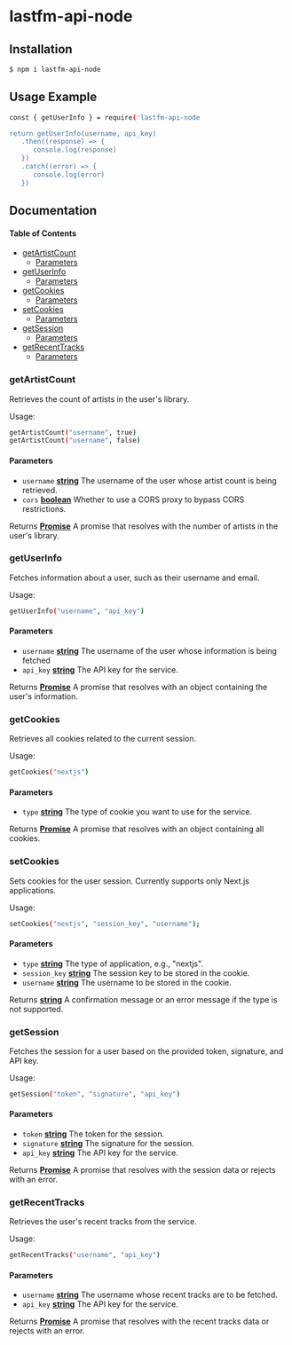 # lastfm-api-node

## Installation
```bash
$ npm i lastfm-api-node
```

## Usage Example
```bash
const { getUserInfo } = require('lastfm-api-node

return getUserInfo(username, api_key)
   .then((response) => {
      console.log(response)
   })
   .catch((error) => {
      console.log(error)
   })
```

## Documentation

<!-- Generated by documentation.js. Update this documentation by updating the source code. -->

#### Table of Contents

*   [getArtistCount](#getartistcount)
    *   [Parameters](#parameters)
*   [getUserInfo](#getuserinfo)
    *   [Parameters](#parameters-1)
*   [getCookies](#getcookies)
    *   [Parameters](#parameters-2)
*   [setCookies](#setcookies)
    *   [Parameters](#parameters-3)
*   [getSession](#getsession)
    *   [Parameters](#parameters-4)
*   [getRecentTracks](#getrecenttracks)
    *   [Parameters](#parameters-5)

### getArtistCount

Retrieves the count of artists in the user's library.

Usage:

```bash
getArtistCount("username", true)
getArtistCount("username", false)
```

#### Parameters

*   `username` **[string](https://developer.mozilla.org/docs/Web/JavaScript/Reference/Global_Objects/String)** The username of the user whose artist count is being retrieved.
*   `cors` **[boolean](https://developer.mozilla.org/docs/Web/JavaScript/Reference/Global_Objects/Boolean)** Whether to use a CORS proxy to bypass CORS restrictions.

Returns **[Promise](https://developer.mozilla.org/docs/Web/JavaScript/Reference/Global_Objects/Promise)** A promise that resolves with the number of artists in the user's library.

### getUserInfo

Fetches information about a user, such as their username and email.

Usage:

```bash
getUserInfo("username", "api_key")
```

#### Parameters

*   `username` **[string](https://developer.mozilla.org/docs/Web/JavaScript/Reference/Global_Objects/String)** The username of the user whose information is being fetched
*   `api_key` **[string](https://developer.mozilla.org/docs/Web/JavaScript/Reference/Global_Objects/String)** The API key for the service.

Returns **[Promise](https://developer.mozilla.org/docs/Web/JavaScript/Reference/Global_Objects/Promise)** A promise that resolves with an object containing the user's information.

### getCookies

Retrieves all cookies related to the current session.

Usage:

```bash
getCookies("nextjs")
```

#### Parameters

*   `type` **[string](https://developer.mozilla.org/docs/Web/JavaScript/Reference/Global_Objects/String)** The type of cookie you want to use for the service.

Returns **[Promise](https://developer.mozilla.org/docs/Web/JavaScript/Reference/Global_Objects/Promise)** A promise that resolves with an object containing all cookies.

### setCookies

Sets cookies for the user session. Currently supports only Next.js applications.

Usage:

```bash
setCookies("nextjs", "session_key", "username");
```

#### Parameters

*   `type` **[string](https://developer.mozilla.org/docs/Web/JavaScript/Reference/Global_Objects/String)** The type of application, e.g., "nextjs".
*   `session_key` **[string](https://developer.mozilla.org/docs/Web/JavaScript/Reference/Global_Objects/String)** The session key to be stored in the cookie.
*   `username` **[string](https://developer.mozilla.org/docs/Web/JavaScript/Reference/Global_Objects/String)** The username to be stored in the cookie.

Returns **[string](https://developer.mozilla.org/docs/Web/JavaScript/Reference/Global_Objects/String)** A confirmation message or an error message if the type is not supported.

### getSession

Fetches the session for a user based on the provided token, signature, and API key.

Usage:

```bash
getSession("token", "signature", "api_key")
```

#### Parameters

*   `token` **[string](https://developer.mozilla.org/docs/Web/JavaScript/Reference/Global_Objects/String)** The token for the session.
*   `signature` **[string](https://developer.mozilla.org/docs/Web/JavaScript/Reference/Global_Objects/String)** The signature for the session.
*   `api_key` **[string](https://developer.mozilla.org/docs/Web/JavaScript/Reference/Global_Objects/String)** The API key for the service.

Returns **[Promise](https://developer.mozilla.org/docs/Web/JavaScript/Reference/Global_Objects/Promise)** A promise that resolves with the session data or rejects with an error.

### getRecentTracks

Retrieves the user's recent tracks from the service.

Usage:

```bash
getRecentTracks("username", "api_key")
```

#### Parameters

*   `username` **[string](https://developer.mozilla.org/docs/Web/JavaScript/Reference/Global_Objects/String)** The username whose recent tracks are to be fetched.
*   `api_key` **[string](https://developer.mozilla.org/docs/Web/JavaScript/Reference/Global_Objects/String)** The API key for the service.

Returns **[Promise](https://developer.mozilla.org/docs/Web/JavaScript/Reference/Global_Objects/Promise)** A promise that resolves with the recent tracks data or rejects with an error.
